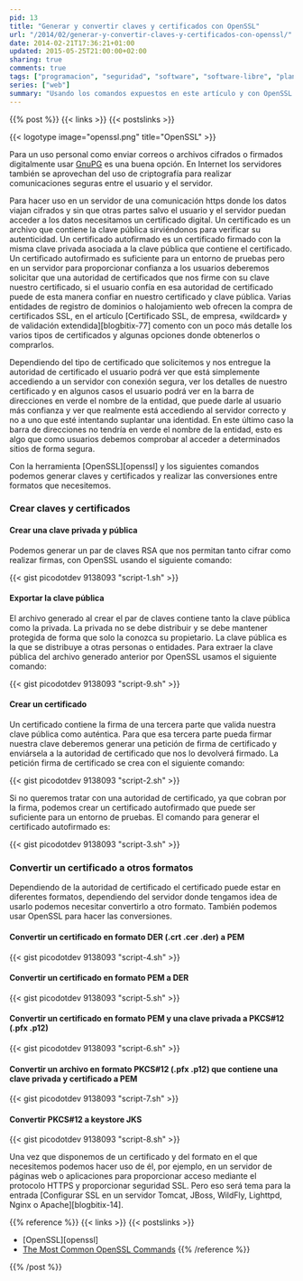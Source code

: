 ```yaml
---
pid: 13
title: "Generar y convertir claves y certificados con OpenSSL"
url: "/2014/02/generar-y-convertir-claves-y-certificados-con-openssl/"
date: 2014-02-21T17:36:21+01:00
updated: 2015-05-25T21:00:00+02:00
sharing: true
comments: true
tags: ["programacion", "seguridad", "software", "software-libre", "planeta-linux", "planeta-arch-linux"]
series: ["web"]
summary: "Usando los comandos expuestos en este artículo y con OpenSSL podemos crear una clave pública y privada para usarlo con ssh o para cifrar y descifrar mensajes, un certificado autofirmado que podremos usar en un servidor de aplicaciones para usar un protocolo seguro y también convertir las claves y certificados a uno de los formatos aceptados por la aplicación que usemos."
---
```


{{% post %}}
{{< links >}}
{{< postslinks >}}

{{< logotype image="openssl.png" title="OpenSSL" >}}

Para un uso personal como enviar correos o archivos cifrados o firmados digitalmente usar [GnuPG](http://elblogdepicodev.blogspot.com.es/2013/11/introduccion-la-criptografia-e-inicio-con-gpg.html) es una buena opción. En Internet los servidores también se aprovechan del uso de criptografía para realizar comunicaciones seguras entre el usuario y el servidor.

Para hacer uso en un servidor de una comunicación https donde los datos viajan cifrados y sin que otras partes salvo el usuario y el servidor puedan acceder a los datos necesitamos un certificado digital. Un certificado es un archivo que contiene la clave pública sirviéndonos para verificar su autenticidad. Un certificado autofirmado es un certificado firmado con la misma clave privada asociada a la clave pública que contiene el certificado. Un certificado autofirmado es suficiente para un entorno de pruebas pero en un servidor para proporcionar confianza a los usuarios deberemos solicitar que una autoridad de certificados que nos firme con su clave nuestro certificado, si el usuario confía en esa autoridad de certificado puede de esta manera confiar en nuestro certificado y clave pública. Varias entidades de registro de dominios o halojamiento web ofrecen la compra de certificados SSL, en el artículo [Certificado SSL, de empresa, «wildcard» y de validación extendida][blogbitix-77] comento con un poco más detalle los varios tipos de certificados y algunas opciones donde obtenerlos o comprarlos.

Dependiendo del tipo de certificado que solicitemos y nos entregue la autoridad de certificado el usuario podrá ver que está simplemente accediendo a un servidor con conexión segura, ver los detalles de nuestro certificado y en algunos casos el usuario podrá ver en la barra de direcciones en verde el nombre de la entidad, que puede darle al usuario más confianza y ver que realmente está accediendo al servidor correcto y no a uno que esté intentando suplantar una identidad. En este último caso la barra de direcciones no tendría en verde el nombre de la entidad, esto es algo que como usuarios debemos comprobar al acceder a determinados sitios de forma segura.

Con la herramienta [OpenSSL][openssl] y los siguientes comandos podemos generar claves y certificados y realizar las conversiones entre formatos que necesitemos.

### Crear claves y certificados

#### Crear una clave privada y pública

Podemos generar un par de claves RSA que nos permitan tanto cifrar como realizar firmas, con OpenSSL usando el siguiente comando:

{{< gist picodotdev 9138093 "script-1.sh" >}}

#### Exportar la clave pública

El archivo generado al crear el par de claves contiene tanto la clave pública como la privada. La privada no se debe distribuir y se debe mantener protegida de forma que solo la conozca su propietario. La clave pública es la que se distribuye a otras personas o entidades. Para extraer la clave pública del archivo generado anterior por OpenSSL usamos el siguiente comando:

{{< gist picodotdev 9138093 "script-9.sh" >}}

#### Crear un certificado

Un certificado contiene la firma de una tercera parte que valida nuestra clave pública como auténtica. Para que esa tercera parte pueda firmar nuestra clave deberemos generar una petición de firma de certificado y enviársela a la autoridad de certificado que nos lo devolverá firmado. La petición firma de certificado se crea con el siguiente comando:

{{< gist picodotdev 9138093 "script-2.sh" >}}

Si no queremos tratar con una autoridad de certificado, ya que cobran por la firma, podemos crear un certificado autofirmado que puede ser suficiente para un entorno de pruebas. El comando para generar el certificado autofirmado es:

{{< gist picodotdev 9138093 "script-3.sh" >}}

### Convertir un certificado a otros formatos

Dependiendo de la autoridad de certificado el certificado puede estar en diferentes formatos, dependiendo del servidor donde tengamos idea de usarlo podemos necesitar convertirlo a otro formato. También podemos usar OpenSSL para hacer las conversiones.

#### Convertir un certificado en formato DER (.crt .cer .der) a PEM

{{< gist picodotdev 9138093 "script-4.sh" >}}

#### Convertir un certificado en formato PEM a DER

{{< gist picodotdev 9138093 "script-5.sh" >}}

#### Convertir un certificado en formato PEM y una clave privada a PKCS#12 (.pfx .p12)

{{< gist picodotdev 9138093 "script-6.sh" >}}

#### Convertir un archivo en formato PKCS#12 (.pfx .p12) que contiene una clave privada y certificado a PEM

{{< gist picodotdev 9138093 "script-7.sh" >}}

#### Convertir PKCS#12 a keystore JKS

{{< gist picodotdev 9138093 "script-8.sh" >}}

Una vez que disponemos de un certificado y del formato en el que necesitemos podemos hacer uso de él, por ejemplo, en un servidor de páginas web o aplicaciones para proporcionar acceso mediante el protocolo HTTPS y proporcionar seguridad SSL. Pero eso será tema para la entrada [Configurar SSL en un servidor Tomcat, JBoss, WildFly, Lighttpd, Nginx o Apache][blogbitix-14].

{{% reference %}}
{{< links >}}
{{< postslinks >}}
* [OpenSSL][openssl]
* [The Most Common OpenSSL Commands](http://www.sslshopper.com/article-most-common-openssl-commands.html)
{{% /reference %}}

{{% /post %}}
